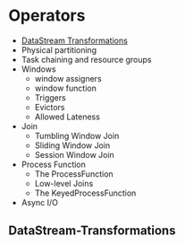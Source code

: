 # Operators

- [DataStream Transformations](#DataStream-Transformations)
- Physical partitioning
- Task chaining and resource groups
- Windows
    - window assigners
    - window function
    - Triggers
    - Evictors
    - Allowed Lateness
- Join
    - Tumbling Window Join
    - Sliding Window Join
    - Session Window Join
- Process Function
    - The ProcessFunction
    - Low-level Joins
    - The KeyedProcessFunction
- Async I/O

## DataStream-Transformations